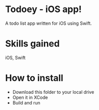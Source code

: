 # Todoey - iOS app!
A todo list app written for iOS using Swift.

# Skills gained
iOS, Swift

# How to install
- Download this folder to your local drive
- Open it in XCode
- Build and run
